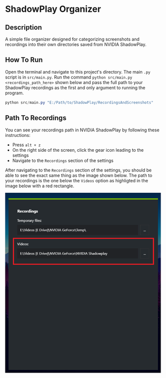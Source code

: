 # ShadowPlay Organizer

## Description

A simple file organizer designed for categorizing screenshots and recordings into their own directories saved from NVIDIA ShadowPlay.

## How To Run

Open the terminal and navigate to this project's directory. The main `.py` script is in `src/main.py`. Run the command `python src/main.py <recordings_path_here>` shown below and pass the full path to your ShadowPlay recordings as the first and only argument to running the program.

```ps1
python src/main.py "E:/Path/to/ShadowPlay/RecordingsAndScreenshots"
```

## Path To Recordings

You can see your recordings path in NVIDIA ShadowPlay by following these instructions:

- Press `alt + z`
- On the right side of the screen, click the gear icon leading to the settings
- Navigate to the `Recordings` section of the settings

After navigating to the `Recordings` section of the settings, you should be able to see the exact same thing as the image shown below. The path to your recordings is the one below the `Videos` option as highligted in the image below with a red rectangle.

![Picture of recording settings in ShadowPlay](img/settings.png)
